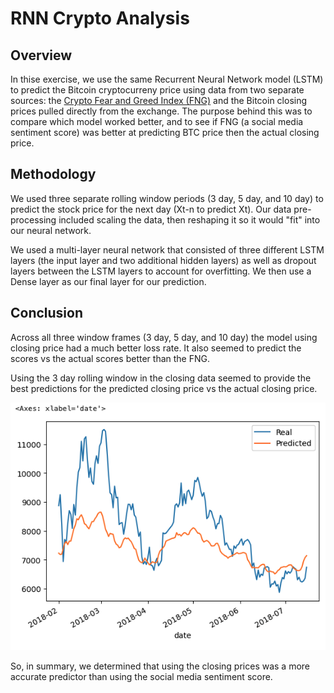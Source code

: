 # RNN Crypto Analysis
## Overview
In thise exercise, we use the same Recurrent Neural Network model (LSTM) to predict the Bitcoin cryptocurreny price using data from two separate sources: the [Crypto Fear and Greed Index (FNG)](https://alternative.me/crypto/fear-and-greed-index/) and the Bitcoin closing prices pulled directly from the exchange.  The purpose behind this was to compare which model worked better, and to see if FNG (a social media sentiment score) was better at predicting BTC price then the actual closing price.

## Methodology
We used three separate rolling window periods (3 day, 5 day, and 10 day) to predict the stock price for the next day (Xt-n to predict Xt).  Our data pre-processing included scaling the data, then reshaping it so it would "fit" into our neural network.  

We used a multi-layer neural network that consisted of three different LSTM layers (the input layer and two additional hidden layers) as well as dropout layers between the LSTM layers to account for overfitting.  We then use a Dense layer as our final layer for our prediction.

## Conclusion
Across all three window frames (3 day, 5 day, and 10 day) the model using closing price had a much better loss rate.  It also seemed to predict the scores vs the actual scores better than the FNG.

Using the 3 day rolling window in the closing data seemed to provide the best predictions for the predicted closing price vs the actual closing price.

![3 Day Rolling Window - Closing Prices](Images/Closing%20Price%20Data_3%20Day%20Window.png)

So, in summary, we determined that using the closing prices was a more accurate predictor than using the social media sentiment score.  